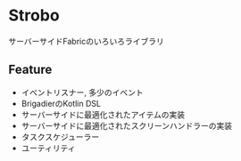 # Strobo

サーバーサイドFabricのいろいろライブラリ

## Feature

- イベントリスナー, 多少のイベント
- BrigadierのKotlin DSL
- サーバーサイドに最適化されたアイテムの実装
- サーバーサイドに最適化されたスクリーンハンドラーの実装
- タスクスケジューラー
- ユーティリティ
